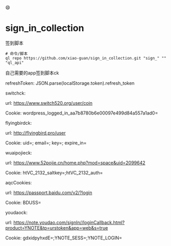 :smile:
# sign_in_collection
签到脚本
```
# 命令/脚本
ql repo https://github.com/xiao-guan/sign_in_collection.git "sign_" "" "ql_api"
```
自己需要的app签到脚本ck

refreshToken:
JSON.parse(localStorage.token).refresh_token

switchck:

url: https://www.switch520.org/user/coin

Cookie: wordpress_logged_in_aa7b8780b6e00097e499d84a557a1ad0=

flyingbirdck:

url: http://flyingbird.pro/user

Cookie: uid=; email=; key=; expire_in=

wuaipojieck:

url: https://www.52pojie.cn/home.php?mod=space&uid=2099642 

Cookie: htVC_2132_saltkey=;htVC_2132_auth=

aqcCookies:

url: https://passport.baidu.com/v2/?login

Cookie: BDUSS=

youdaock:

url: https://note.youdao.com/signIn//loginCallback.html?product=YNOTE&tp=urstoken&app=web&s=true

Cookie: gdxidpyhxdE=;YNOTE_SESS=;YNOTE_LOGIN=
